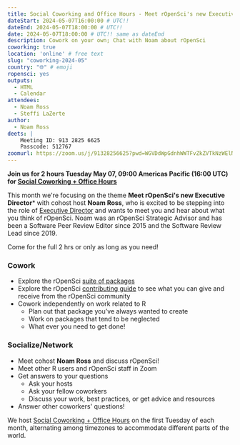 ```yaml
---
title: Social Coworking and Office Hours - Meet rOpenSci's new Executive Director!
dateStart: 2024-05-07T16:00:00 # UTC!!
dateEnd: 2024-05-07T18:00:00 # UTC!!
date: 2024-05-07T18:00:00 # UTC!! same as dateEnd
description: Cowork on your own; Chat with Noam about rOpenSci
coworking: true
location: 'online' # free text
slug: "coworking-2024-05"
country: "🌐" # emoji
ropensci: yes
outputs:
  - HTML
  - Calendar
attendees:
  - Noam Ross
  - Steffi LaZerte
author:
  - Noam Ross
deets: |
    Meeting ID: 913 2825 6625
    Passcode: 512767
zoomurl: https://zoom.us/j/91328256625?pwd=WGVDdWpGdnhWWTFvZkZVTkNzWElNQT09
---
```


<!--
```{r}
d <- lubridate::ymd_hms('2024-05-07 09:00:00', tz = 'America/Vancouver')
lubridate::with_tz(d, 'UTC')
lubridate::with_tz(d, 'America/Winnipeg')
```
-->

**Join us for 2 hours Tuesday May 07, 09:00 Americas Pacific (16:00 UTC) for 
[Social Coworking + Office Hours](/blog/2023/06/21/coworking/)**

This month we're focusing on the theme **Meet rOpenSci's new Executive Director**\* 
with cohost host **Noam Ross**, who is excited to be stepping into the role of 
[Executive Director](/blog/2024/03/29/hello-from-our-new-executive-director/)
and wants to meet you and hear about what you think of rOpenSci. Noam was an 
rOpenSci Strategic Advisor and has been a Software Peer Review Editor since 2015 
and the Software Review Lead since 2019.

Come for the full 2 hrs or only as long as you need!

### Cowork

- Explore the rOpenSci [suite of packages](/packages)
- Explore the rOpenSci [contributing guide](https://contributing.ropensci.org/) to see what you can give and receive from the rOpenSci community
- Cowork independently on work related to R
    - Plan out that package you’ve always wanted to create
    - Work on packages that tend to be neglected
    - What ever you need to get done!

### Socialize/Network

- Meet cohost **Noam Ross** and discuss rOpenSci!
- Meet other R users and rOpenSci staff in Zoom
- Get answers to your questions
    - Ask your hosts
    - Ask your fellow coworkers
    - Discuss your work, best practices, or get advice and resources
- Answer other coworkers' questions!

We host 
[Social Coworking + Office Hours](/blog/2023/06/21/coworking/) 
on the first Tuesday of each month, alternating among timezones to 
accommodate different parts of the world.
